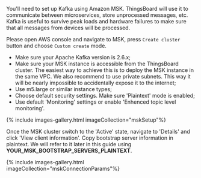 You'll need to set up Kafka using Amazon MSK. ThingsBoard will use it to communicate between microservices, store unprocessed messages, etc.
Kafka is useful to survive peak loads and hardware failures to make sure that all messages from devices will be processed.

Please open AWS console and navigate to MSK, press `Create cluster` button and choose `Custom create` mode.

* Make sure your Apache Kafka version is 2.6.x;
* Make sure your MSK instance is accessible from the ThingsBoard cluster.
  The easiest way to achieve this is to deploy the MSK instance in the same VPC.
  We also recommend to use private subnets. This way it will be nearly impossible to accidentally expose it to the internet;
* Use m5.large or similar instance types;
* Choose default security settings. Make sure 'Plaintext' mode is enabled;
* Use default 'Monitoring' settings or enable 'Enhenced topic level monitoring'.

{% include images-gallery.html imageCollection="mskSetup"%}

Once the MSK cluster switch to the 'Active' state, navigate to 'Details' and click 'View client information'.
Copy bootstrap server information in plaintext.
We will refer to it later in this guide using **YOUR_MSK_BOOTSTRAP_SERVERS_PLAINTEXT**.

{% include images-gallery.html imageCollection="mskConnectionParams"%}
